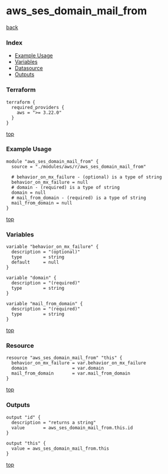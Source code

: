 # aws_ses_domain_mail_from

[back](../aws.md)

### Index

- [Example Usage](#example-usage)
- [Variables](#variables)
- [Datasource](#datasource)
- [Outputs](#outputs)

### Terraform

```hcl
terraform {
  required_providers {
    aws = ">= 3.22.0"
  }
}
```

[top](#index)

### Example Usage

```hcl
module "aws_ses_domain_mail_from" {
  source = "./modules/aws/r/aws_ses_domain_mail_from"

  # behavior_on_mx_failure - (optional) is a type of string
  behavior_on_mx_failure = null
  # domain - (required) is a type of string
  domain = null
  # mail_from_domain - (required) is a type of string
  mail_from_domain = null
}
```

[top](#index)

### Variables

```hcl
variable "behavior_on_mx_failure" {
  description = "(optional)"
  type        = string
  default     = null
}

variable "domain" {
  description = "(required)"
  type        = string
}

variable "mail_from_domain" {
  description = "(required)"
  type        = string
}
```

[top](#index)

### Resource

```hcl
resource "aws_ses_domain_mail_from" "this" {
  behavior_on_mx_failure = var.behavior_on_mx_failure
  domain                 = var.domain
  mail_from_domain       = var.mail_from_domain
}
```

[top](#index)

### Outputs

```hcl
output "id" {
  description = "returns a string"
  value       = aws_ses_domain_mail_from.this.id
}

output "this" {
  value = aws_ses_domain_mail_from.this
}
```

[top](#index)